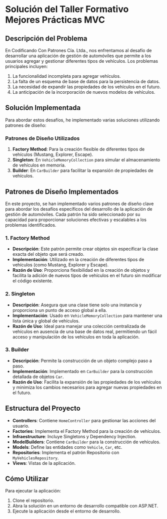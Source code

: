 # Solución del Taller Formativo Mejores Prácticas MVC

## Descripción del Problema

En Codificando Con Patrones Cía. Ltda., nos enfrentamos al desafío de desarrollar una aplicación de gestión de automóviles que permite a los usuarios agregar y gestionar diferentes tipos de vehículos. Los problemas principales incluyen:

1. La funcionalidad incompleta para agregar vehículos.
2. La falta de un esquema de base de datos para la persistencia de datos.
3. La necesidad de expandir las propiedades de los vehículos en el futuro.
4. La anticipación de la incorporación de nuevos modelos de vehículos.

## Solución Implementada

Para abordar estos desafíos, he implementado varias soluciones utilizando patrones de diseño:

### Patrones de Diseño Utilizados

1. **Factory Method**: Para la creación flexible de diferentes tipos de vehículos (Mustang, Explorer, Escape).
2. **Singleton**: En `VehicleMemoryCollection` para simular el almacenamiento de vehículos en memoria.
3. **Builder**: En `CarBuilder` para facilitar la expansión de propiedades de vehículos.

## Patrones de Diseño Implementados

En este proyecto, se han implementado varios patrones de diseño clave para abordar los desafíos específicos del desarrollo de la aplicación de gestión de automóviles. Cada patrón ha sido seleccionado por su capacidad para proporcionar soluciones efectivas y escalables a los problemas identificados.

### 1. Factory Method

- **Descripción**: Este patrón permite crear objetos sin especificar la clase exacta del objeto que será creado.
- **Implementación**: Utilizado en la creación de diferentes tipos de vehículos (como Mustang, Explorer y Escape).
- **Razón de Uso**: Proporciona flexibilidad en la creación de objetos y facilita la adición de nuevos tipos de vehículos en el futuro sin modificar el código existente.

### 2. Singleton

- **Descripción**: Asegura que una clase tiene solo una instancia y proporciona un punto de acceso global a ella.
- **Implementación**: Usado en `VehicleMemoryCollection` para mantener una lista única y global de vehículos.
- **Razón de Uso**: Ideal para manejar una colección centralizada de vehículos en ausencia de una base de datos real, permitiendo un fácil acceso y manipulación de los vehículos en toda la aplicación.

### 3. Builder

- **Descripción**: Permite la construcción de un objeto complejo paso a paso.
- **Implementación**: Implementado en `CarBuilder` para la construcción detallada de objetos `Car`.
- **Razón de Uso**: Facilita la expansión de las propiedades de los vehículos y minimiza los cambios necesarios para agregar nuevas propiedades en el futuro.


## Estructura del Proyecto

- **Controllers**: Contiene `HomeController` para gestionar las acciones del usuario.
- **Factories**: Implementa el Factory Method para la creación de vehículos.
- **Infraestructure**: Incluye Singletons y Dependency Injection.
- **ModelBuilders**: Contiene `CarBuilder` para la construcción de vehículos.
- **Models**: Define las entidades como `Vehicle`, `Car`, etc.
- **Repositories**: Implementa el patrón Repositorio con `MyVehiclesRepository`.
- **Views**: Vistas de la aplicación.

## Cómo Utilizar

Para ejecutar la aplicación:
1. Clone el repositorio.
2. Abra la solución en un entorno de desarrollo compatible con ASP.NET.
3. Ejecute la aplicación desde el entorno de desarrollo.


